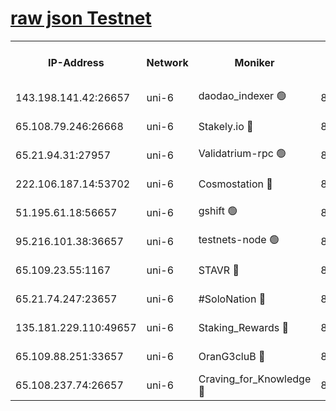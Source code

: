 [raw json Testnet](https://rpc-check.junot.stavr.tech/junot/rpc-junot-result.json)
=


<table><tr><th>IP-Address</th><th>Network</th><th>Moniker</th><th>Latest Block Height</th><th>Earliest Block Height</th><th>Catching Up</th><th>Tx Index</th><th>Voting Power</th><th>Scan Time</th></tr><tr><td>143.198.141.42:26657</td><td>uni-6</td><td>daodao_indexer 🟢</td><td>8750264</td><td>1</td><td>False</td><td>off</td><td>0</td><td>2024-03-10T16:53:14.010646384UTC</td></tr><tr><td>65.108.79.246:26668</td><td>uni-6</td><td>Stakely.io 🔴</td><td>8750260</td><td>1570872</td><td>False</td><td>on</td><td>11</td><td>2024-03-10T16:53:03.697157853UTC</td></tr><tr><td>65.21.94.31:27957</td><td>uni-6</td><td>Validatrium-rpc 🟢</td><td>8750259</td><td>2943363</td><td>False</td><td>on</td><td>0</td><td>2024-03-10T16:52:59.310185016UTC</td></tr><tr><td>222.106.187.14:53702</td><td>uni-6</td><td>Cosmostation 🔴</td><td>8750257</td><td>7473037</td><td>False</td><td>on</td><td>109003</td><td>2024-03-10T16:52:56.958503920UTC</td></tr><tr><td>51.195.61.18:56657</td><td>uni-6</td><td>gshift 🟢</td><td>8559900</td><td>7691417</td><td>False</td><td>on</td><td>0</td><td>2024-03-10T16:52:45.443735489UTC</td></tr><tr><td>95.216.101.38:36657</td><td>uni-6</td><td>testnets-node 🟢</td><td>8750261</td><td>8116304</td><td>False</td><td>on</td><td>0</td><td>2024-03-10T16:53:06.077338470UTC</td></tr><tr><td>65.109.23.55:1167</td><td>uni-6</td><td>STAVR 🔴</td><td>8750263</td><td>8207211</td><td>False</td><td>off</td><td>6056</td><td>2024-03-10T16:53:10.471264506UTC</td></tr><tr><td>65.21.74.247:23657</td><td>uni-6</td><td>#SoloNation 🔴</td><td>8750264</td><td>8237483</td><td>False</td><td>on</td><td>112</td><td>2024-03-10T16:53:13.147673175UTC</td></tr><tr><td>135.181.229.110:49657</td><td>uni-6</td><td>Staking_Rewards 🔴</td><td>8750266</td><td>8388763</td><td>False</td><td>on</td><td>1008</td><td>2024-03-10T16:53:18.712445785UTC</td></tr><tr><td>65.109.88.251:33657</td><td>uni-6</td><td>OranG3cluB 🔴</td><td>8750266</td><td>8418953</td><td>False</td><td>on</td><td>11</td><td>2024-03-10T16:53:18.410155376UTC</td></tr><tr><td>65.108.237.74:26657</td><td>uni-6</td><td>Craving_for_Knowledge 🔴</td><td>8750263</td><td>8695929</td><td>False</td><td>on</td><td>9004</td><td>2024-03-10T16:53:10.783941653UTC</td></tr></table>